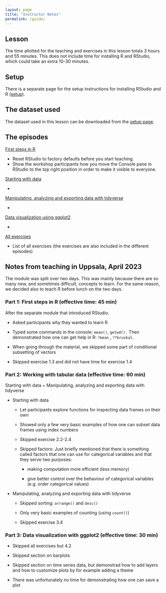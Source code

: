 ```yaml
---
layout: page
title: "Instructor Notes"
permalink: /guide/
---
```


## Lesson

The time allotted for the teaching and exercises in this lesson totals 3 hours and 55 minutes. This does not include time for installing R and RStudio, which could take an extra 10-30 minutes.

## Setup

There is a separate page for the setup instructions for installing RStudio and R ([setup](../setup.html)).

## The dataset used

The dataset used in this lesson can be downloaded from the [setup page](../setup.html).

## The episodes

[First steps in R](../01-first-steps/)

-   Reset RStudio to factory defaults before you start teaching.
-   Show the workshop participants how you move the Console pane in RStudio to the top right position in order to make it visible to everyone.

[Starting with data](../02-starting-with-data/)

-   

[Manipulating, analyzing and exporting data with tidyverse](../03-manipulating-data/)

-   

[Data visualization using ggplot2](../04-data-visualization/)

-   

[All exercises](../05-exercises/)

-   List of all exercises (the exercises are also included in the different episodes)

## Notes from teaching in Uppsala, April 2023

The module was split over two days. This was mainly because there are so many new, and sometimes difficult, concepts to learn. For the same reason, we decided also to teach R before lunch on the two days.

### Part 1: First steps in R (effective time: 45 min)

After the separate module that introduced RStudio.

-   Asked participants why they wanted to learn R

-   Typed some commands in the console: `mean()`, `getwd().` Then demonstrated how one can get help in R: `?mean` , `??kruskal`.

-   When going through the material, we skipped some part of conditional subsetting of vectors

-   Skipped exercise 1.3 and did not have time for exercise 1.4

### Part 2: Working with tabular data (effective time: 60 min)

Starting with data + Manipulating, analyzing and exporting data with tidyverse

-   Starting with data

    -   Let participants explore functions for inspecting data frames on their own

    -   Showed only a few very basic examples of how one can subset data frames using index numbers

    -   Skipped exercise 2.2-2.4

    -   Skipped factors: Just briefly mentioned that there is something called factors that one can use for categorical variables and that they serve two purposes:

        -   making computation more efficient (less memory)

        -   give better control over the behaviour of categorical variables (e.g. order categorical values)

-   Manipulating, analyzing and exporting data with tidyverse

    -   Skipped sorting: `arrange()` and `desc()`

    -   Only very basic examples of counting (using `count()`)

    -   Skipped exercise 3.4

### Part 3: Data visualization with ggplot2 (effective time: 30 min)

-   Skipped all exercises but 4.2

-   Skipped section on barplots

-   Skipped section on time series data, but demonstrad how to add layers and how to customize plots by for example adding a theme

-   There was unfortunately no time for demonstrating how one can save a plot
